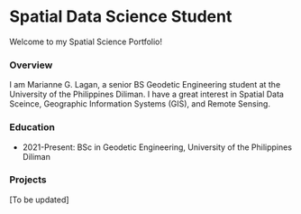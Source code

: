# Spatial Data Science Student
Welcome to my Spatial Science Portfolio!

### Overview
I am Marianne G. Lagan, a senior BS Geodetic Engineering student at the University of the Philippines Diliman. I have a great interest in Spatial Data Sceince, Geographic Information Systems (GIS), and Remote Sensing.

### Education
- 2021-Present: BSc in Geodetic Engineering, University of the Philippines Diliman

### Projects
[To be updated]
